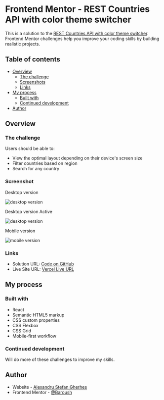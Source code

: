 # Frontend Mentor - REST Countries API with color theme switcher

This is a solution to the [REST Countries API with color theme switcher]([https://www.frontendmentor.io/challenges/fylo-dark-theme-landing-page-5ca5f2d21e82137ec91a50fd/hub/fylo-dark-theme-landing-page-dklRA_XWs0](https://www.frontendmentor.io/challenges/rest-countries-api-with-color-theme-switcher-5cacc469fec04111f7b848ca/hub)). Frontend Mentor challenges help you improve your coding skills by building realistic projects.

## Table of contents

- [Overview](#overview)
  - [The challenge](#the-challenge)
  - [Screenshots](#screenshots)
  - [Links](#links)
- [My process](#my-process)
  - [Built with](#built-with)
  - [Continued development](#continued-development)
- [Author](#author)

## Overview

### The challenge

Users should be able to:

- View the optimal layout depending on their device's screen size
- Filter countries based on region
- Search for any country

### Screenshot

Desktop version

![desktop version](/ss/desktop.png)

Desktop version Active

![desktop version](/ss/desktopActive.png)

Mobile version

![mobile version](/ss/mobile.png)

### Links

- Solution URL: [Code on GitHub](https://github.com/AlexandruStefanGherhes/Fylo-landing-page.git)
- Live Site URL: [Vercel Live URL](https://fylo-landing-page-psi-wine.vercel.app/)

## My process

### Built with

- React
- Semantic HTML5 markup
- CSS custom properties
- CSS Flexbox
- CSS Grid
- Mobile-first workflow

### Continued development

Will do more of these challenges to improve my skills.

## Author

- Website - [Alexandru Stefan Gherhes](https://www.frontendmentor.io/profile/Baroush)
- Frontend Mentor - [@Baroush](https://www.frontendmentor.io/profile/Baroush)
